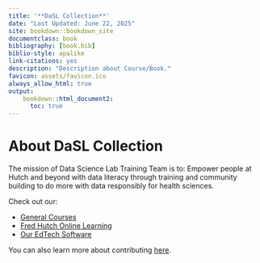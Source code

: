 ```yaml
---
title: '**DaSL Collection**'
date: "Last Updated: June 22, 2025"
site: bookdown::bookdown_site
documentclass: book
bibliography: [book.bib]
biblio-style: apalike
link-citations: yes
description: "Description about Course/Book."
favicon: assets/favicon.ico
always_allow_html: true
output:
    bookdown::html_document2:
      toc: true
---
```


# About DaSL Collection

The mission of Data Science Lab Training Team is to:
Empower people at Hutch and beyond with data literacy through training and community building to do more with data responsibly for health sciences.

Check out our:

- [General Courses](https://hutchdatascience.org/DaSL_Collection/general-courses.html)
- [Fred Hutch Online Learning](https://hutchdatascience.org/DaSL_Collection/fred-hutch-online-learning.html)
- [Our EdTech Software](https://hutchdatascience.org/DaSL_Collection/edtech-software.html)

You can also learn more about contributing [here](https://hutchdatascience.org/DaSL_Collection/faq.html).


